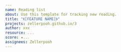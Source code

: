 ```yaml
---
name: Reading list 
about: Use this template for tracking new reading.
title: "《[FEATURE NAME]》"
projects: zellerpooh.github.io/3
author: xxx
resource: ...
score: ★...
assignees: Zellerpooh
---
```

